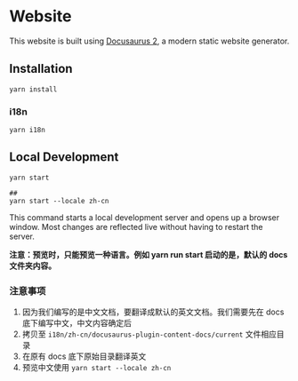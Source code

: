 # Website

This website is built using [Docusaurus 2](https://docusaurus.io/), a modern static website generator.

## Installation

```console
yarn install
```

### i18n
```console
yarn i18n
```

## Local Development

```console
yarn start

##
yarn start --locale zh-cn
```

This command starts a local development server and opens up a browser window. Most changes are reflected live without having to restart the server.

**注意：预览时，只能预览一种语言。例如 yarn run start 启动的是，默认的 docs 文件夹内容。**

### 注意事项
1. 因为我们编写的是中文文档，要翻译成默认的英文文档。我们需要先在 docs 底下编写中文，中文内容确定后
2. 拷贝至 `i18n/zh-cn/docusaurus-plugin-content-docs/current` 文件相应目录
3. 在原有 docs 底下原始目录翻译英文
4. 预览中文使用 `yarn start --locale zh-cn`